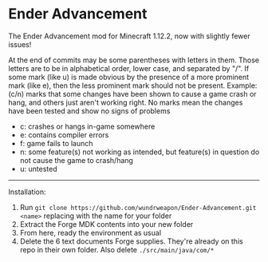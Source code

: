 # Ender Advancement
The Ender Advancement mod for Minecraft 1.12.2, now with slightly fewer issues!

At the end of commits may be some parentheses with letters in them. Those letters are to be in alphabetical order, lower case, and separated by "/". If some mark (like u) is made obvious by the presence of a more prominent mark (like e), then the less prominent mark should not be present. Example: (c/n) marks that some changes have been shown to cause a game crash or hang, and others just aren't working right. No marks mean the changes have been tested and show no signs of problems

* c: crashes or hangs in-game somewhere
* e: contains compiler errors
* f: game fails to launch
* n: some feature(s) not working as intended, but feature(s) in question do not cause the game to crash/hang
* u: untested

---
Installation:

1. Run `git clone https://github.com/wundrweapon/Ender-Advancement.git 
<name>` replacing <name> with the name for your folder
2. Extract the Forge MDK contents into your new folder
3. From here, ready the environment as usual
4. Delete the 6 text documents Forge supplies. They're already on this 
repo in their own folder. Also delete `./src/main/java/com/*`
